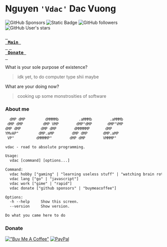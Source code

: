 # Nguyen ```'Vdac'``` Dac Vuong
![GitHub Sponsors](https://img.shields.io/github/sponsors/d1agnoze)
![Static Badge](https://img.shields.io/badge/user-vdac-green)
![GitHub followers](https://img.shields.io/github/followers/d1agnoze?style=flat&color=green)
![GitHub User's stars](https://img.shields.io/github/stars/d1agnoze?style=flat&color=green)

**[<kbd> <br> Main <br> </kbd>](#about-me)**
**[<kbd> <br> Donate <br> </kbd>](#donate)**

What is your sole purpose of existence?
> idk yet, to do computer type shii maybe

What are your doing now?
> cooking up some monstrosities of software

### About me
``` txt
  dMP dMP         dMMMMb         .aMMMb        .aMMMb
 dMP dMP         dMP VMP        dMP"dMP       dMP"VMP
dMP dMP         dMP dMP        dMMMMMP       dMP     
YMvAP"         dMP.aMP        dMP dMP       dMP.aMP  
 VP"          dMMMMP"        dMP dMP        VMMMP"   

vdac - road to absolute programming.

Usage:
  vdac [command] [options...]

Command:
  vdac hobby ["gaming" | "learning useless stuff" | "watching brain rot clips"]
  vdac lang ["go" | "javascript"]
  vdac work ["gime" | "rapid"]
  vdac donate ["github sponsors" | "buymeacoffee"]

Options:
  -h --help     Show this screen.
  --version     Show version.

Do what you came here to do
```
### Donate  
[!["Buy Me A Coffee"](https://img.shields.io/badge/Buy%20Me%20a%20Coffee-ffdd00?style=for-the-badge&logo=buy-me-a-coffee&logoColor=black)](https://www.buymeacoffee.com/d1agnoze)
[![PayPal](https://img.shields.io/badge/PayPal-00457C?style=for-the-badge&logo=paypal&logoColor=white)](https://paypal.me/d1ag) 
